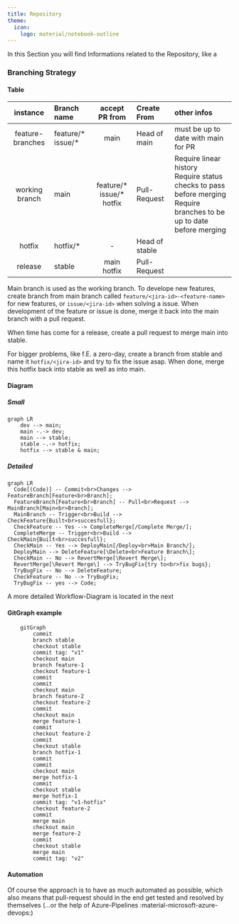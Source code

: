 ```yaml
---
title: Repository
theme:
  icon:
    logo: material/notebook-outline
---
```


In this Section you will find Informations related to the Repository, like a

### Branching Strategy

#### Table

|     instance     | Branch name            |          accept PR from           | Create From    | other infos                                                                                                                |
| :--------------: | :--------------------- | :-------------------------------: | :------------- | :------------------------------------------------------------------------------------------------------------------------- |
| feature-branches | feature/\*<br>issue/\* |               main                | Head of main   | must be up to date with main for PR                                                                                        |
|  working branch  | main                   | feature/\* <br>issue/\*<br>hotfix | Pull-Request   | Require linear history<br>Require status checks to pass before merging<br>Require branches to be up to date before merging |
|      hotfix      | hotfix/*               |                 -                 | Head of stable |
|     release      | stable                 |          main<br>hotfix           | Pull-Request   |

Main branch is used as the working branch. To develope new features, create branch from main branch called `feature/<jira-id>-<feature-name>` for new features, or `issue/<jira-id>` when solving a issue. When development of the feature or issue is done, merge it back into the main branch with a pull request.

When time has come for a release, create a pull request to merge main into stable.

For bigger problems, like f.E. a zero-day, create a branch from stable and name it `hotfix/<jira-id>` and try to fix the issue asap. When done, merge this hotfix back into stable as well as into main.

#### Diagram

##### Small

````mermaid
graph LR
    dev --> main;
    main -.-> dev;
    main --> stable;
    stable -.-> hotfix;
    hotfix --> stable & main;
````

##### Detailed

```mermaid
graph LR
  Code[(Code)] -- Commit<br>Changes --> FeatureBranch[Feature<br>Branch];
  FeatureBranch[Feature<br>Branch] -- Pull<br>Request --> MainBranch[Main<br>Branch];
  MainBranch -- Trigger<br>Build --> CheckFeature{Built<br>succesfull};
  CheckFeature -- Yes --> CompleteMerge[/Complete Merge/];
  CompleteMerge -- Trigger<br>Build --> CheckMain{Built<br>succesfull};
  CheckMain -- Yes --> DeployMain[/Deploy<br>Main Branch/];
  DeployMain --> DeleteFeature[\Delete<br>Feature Branch\];
  CheckMain -- No --> RevertMerge[\Revert Merge\];
  RevertMerge[\Revert Merge\] --> TryBugFix{try to<br>fix bugs};
  TryBugFix -- No --> DeleteFeature;
  CheckFeature -- No --> TryBugFix;
  TryBugFix -- yes --> Code;
```

A more detailed Workflow-Diagram is located in the next

#### GitGraph example

``` mermaid
    gitGraph
        commit
        branch stable
        checkout stable
        commit tag: "v1"
        checkout main
        branch feature-1
        checkout feature-1
        commit
        commit
        checkout main
        branch feature-2
        checkout feature-2
        commit
        checkout main
        merge feature-1
        commit
        checkout feature-2
        commit
        checkout stable
        branch hotfix-1
        commit
        commit
        checkout main
        merge hotfix-1
        commit
        checkout stable
        merge hotfix-1
        commit tag: "v1-hotfix"
        checkout feature-2
        commit
        merge main
        checkout main
        merge feature-2
        commit
        checkout stable
        merge main
        commit tag: "v2"
```

#### Automation

Of course the approach is to have as much automated as possible, which also means that pull-request should in the end get tested and resolved by themselves (...or the help of Azure-Pipelines :material-microsoft-azure-devops:)
